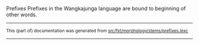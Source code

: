 Prefixes
Prefixes in the Wangkajunga language are bound to beginning of other words.

* * *

<small>This (part of) documentation was generated from [src/fst/morphology/stems/prefixes.lexc](https://github.com/giellalt/lang-mpj/blob/main/src/fst/morphology/stems/prefixes.lexc)</small>

---

